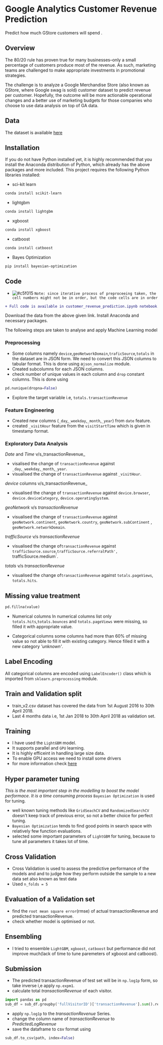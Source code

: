 # Google Analytics Customer Revenue Prediction 

Predict how much GStore customers will spend
.

## Overview
The 80/20 rule has proven true for many businesses–only a small percentage of customers produce most of the revenue. As such, marketing teams are challenged to make appropriate investments in promotional strategies.


The challenge is to analyze a Google Merchandise Store (also known as GStore, where Google swag is sold) customer dataset to predict revenue per customer. Hopefully, the outcome will be more actionable operational changes and a better use of marketing budgets for those companies who choose to use data analysis on top of GA data.
## Data
The dataset is available [here](https://www.kaggle.com/c/ga-customer-revenue-prediction/data)
## Installation
If you do not have Python installed yet, it is highly recommended that you install the Anaconda distribution of Python, which already has the above packages and more included.
This project requires the following Python libraries installed:
* sci-kit learn
```bash
conda install scikit-learn
```
* lightgbm
```bash
conda install lightgbm
```
* xgboost
```bash
conda install xgboost
```
* catboost
```bash
conda install catboost
```
* Bayes Optimization
```bash
pip install bayesian-optimization
```
## Code
- ![#c5f015](https://placehold.it/15/c5f015/000000?text=+) `Note: since iterative process of preproceeing taken, the cell numbers might not be in order, but the code cells are in order`
```diff
+ Full code is available in customer_revenue_prediction.ipynb notebook.
```
Download the data from the above given link.
Install Anaconda and necessary packages.

The following steps are taken to analyse and apply Machine Learning model
### Preprocessing
 * Some columns namely `device`,`geoNetworkDomain`,`traficSource`,`totals` in the dataset are in JSON form. We need to convert this JSON columns to tabular format. This is done using a`json_normalize` module.
* Created subcolumns for each JSON columns.
* check number of unique values in each column and `drop` constant columns.
This is done using
```python
pd.nunique(dropna=False) 
```
* Explore the target variable i.e, `totals.transactionRevenue`
### Feature Engineering
* Created new columns (`_day`,`_weekday`,`_month`,`_year`) from `date` feature.
* created `_visitHour` feature from the `visitStartTime` which is given in timestamp format.
### Exploratory Data Analysis

_Date_ and _Time_ v/s_transactionRevenue_
* visalised the change of `transactionRevenue` against `_day`,`_weekday`,`_month`,`_year`.
* visualised the change of `transactionRevenue` against `_visitHour`.

_device_ columns v/s_transactionRevenue_
* visualised the change of `transactionRevenue` against `device.browser`, `device.deviceCategory`, `device.operatingSystem`. 

_geoNetwork_ v/s _transactionRevenue_
* visualised the change of `transactionRevenue` against `geoNetwork.continent`, `geoNetwork.country`, `geoNetwork.subContinent` , `geoNetwork.networkDomain`.

_trafficSource_ v/s _transactionRevenue_
* visualised  the change of`transactionRevenue` against `trafficSource.source`,`trafficSource.referralPath', `trafficSource.medium`.

_totals_ v/s _transactionRevenue_
* visualised  the change of`transactionRevenue` against `totals.pageViews`, `totals.hits`.
## Missing value treatment
```python
pd.fillna(value)
```
* Numerical columns
In numerical columns list only `totals.hits`,`totals.bounces` and `totals.pageViews` were missing, so filled it with appropriate value.

* Categorical columns
some columns had more than 60% of missing value so not able to fill it with existing category. Hence filled it with a new category *'unknown'*.

## Label Encoding
All categorical columns  are encoded using `LabelEncoder()` class which is imported from `sklearn.preprocessing` module.

## Train and Validation split
* train_v2.csv dataset has covered the data from 1st August 2016 to 30th April 2018.
* Last 4 months data i.e, 1st Jan 2018 to 30th April 2018 as validation set.

## Training

* I have used the `LightGBM` model.
* It supports parallel and `GPU` learning. 
* It is highly efficeint in handling large size data.
* To enable GPU access we need to install some drivers
* for more information check [here](https://lightgbm.readthedocs.io/en/latest/GPU-Tutorial.html)

## Hyper parameter tuning
_This is the most important step in the modelling to boost the model performace_.
 _It is a time consuming process_
`Bayesian Optimization` is used for tuning.
* well known tuning methods like `GridSeachCV` and `RandomizedSearchCV` doesn't keep track of previous error, so not a better choice for perfect tuning.
* `Bayesian Optimization` tends to find good points in search space with relatively few function evaluations.
* selected some important parameters of `LightGBM` for tuning, because to tune all parameters it takes lot of time.

## Cross Validation
* Cross Validation is used to assess the predictive performance of the models and and to judge how they perform outside the sample to a new data set also known as test data
* Used `n_folds = 5`

## Evaluation of a Validation set
* find the `root mean square error`(rmse) of actual transactionRevenue and predicted transactionRevenue. 
* check whether model is optimised or not.

## Ensembling
* I tried to ensemble `LightGBM`, `xgboost`, `catboost` but performance did not improve much(lack of time to tune paremeters of xgboost and catboost).

## Submission
* The predicted transactionRevenue of test set will be in `np.log1p` form, so take inverse i,e apply `np.expm1`.
* calculate total _transactionRevenue_ of each visitor.
```python
import pandas as pd
sub_df = sub_df.groupby('fullVisitorID')['transactionRevenue'].sum().reset_index()
```
* apply `np.log1p` to the _transactionRevenue_ Series.
* change the column name of _transactionRevenue_ to _PredictedLogRevenue_
* save the dataframe to csv format using 
```python
sub_df.to_csv(path, index=False)
```
